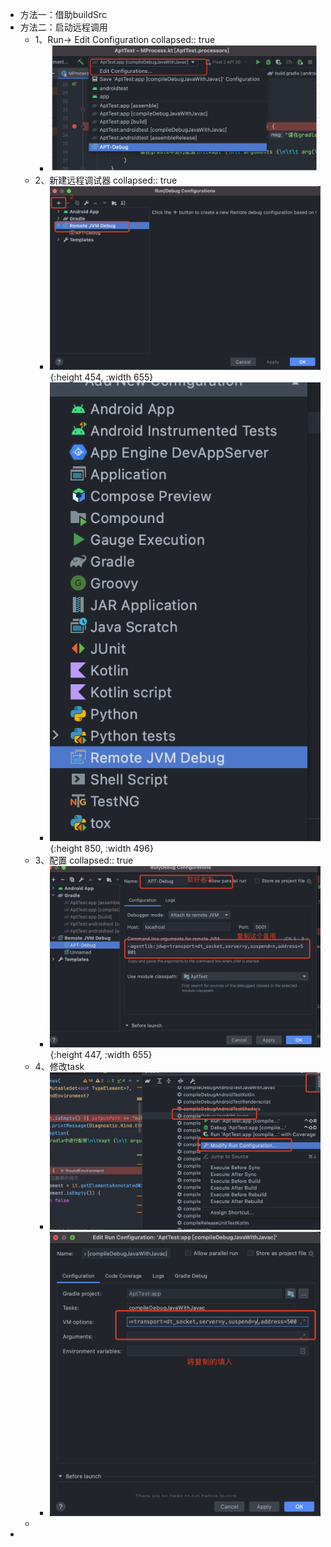 - 方法一：借助buildSrc
- 方法二：启动远程调用
	- 1、Run-> Edit Configuration
	  collapsed:: true
		- ![image.png](../assets/image_1656397646365_0.png)
	- 2、新建远程调试器
	  collapsed:: true
		- ![image.png](../assets/image_1656398038260_0.png){:height 454, :width 655}
		- ![image.png](../assets/image_1656398182057_0.png){:height 850, :width 496}
	- 3、配置
	  collapsed:: true
		- ![image.png](../assets/image_1656398713483_0.png){:height 447, :width 655}
	- 4、修改task
		- ![image.png](../assets/image_1656398867425_0.png)
		- ![image.png](../assets/image_1656398948444_0.png)
	-
-